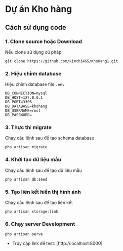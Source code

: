 # Dự án Kho hàng

## Cách sử dụng code
### 1. Clone source hoặc Download
Nếu clone sử dụng cú pháp
```
git clone https://github.com/kimchi465/KhoHang1.git
```

### 2. Hiệu chỉnh database
Hiệu chỉnh database file `.env`
```
DB_CONNECTION=mysql
DB_HOST=127.0.0.1
DB_PORT=3306
DB_DATABASE=khohang
DB_USERNAME=root
DB_PASSWORD=
```

### 3. Thực thi migrate
Chạy câu lệnh sau để tạo schema database
```
php artisan migrate
```

### 4. Khởi tạo dữ liệu mẫu
Chạy câu lệnh sau để tạo dữ liệu mẫu
```
php artisan db:seed
```

### 5. Tạo liên kết hiển thị hình ảnh
Chạy câu lệnh sau để tạo liên kết
```
php artisan storage:link
```

### 6. Chạy server Development
```
php artisan serve
```
- Truy cập link để test: [http://localhost:8000]